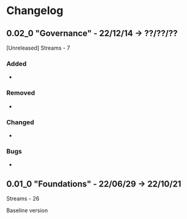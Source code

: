 
# Changelog


## 0.02_0 "Governance" - 22/12/14 -> ??/??/??
[Unreleased] Streams - 7
### Added
- 
### Removed
- 
### Changed
- 
### Bugs
- 


## 0.01_0 "Foundations" - 22/06/29 -> 22/10/21
Streams - 26

Baseline version